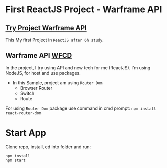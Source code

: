 # First ReactJS Project - Warframe API

## [Try Project Warframe API](https://warframe-info.netlify.app/)
This My first Project in `ReactJS after 6h study`.

## Warframe API [WFCD](https://github.com/WFCD)
In the project, I try using API and new tech for me (ReactJS).
I'm using NodeJS, for host and use packages.
- In this Sample, project am using `Router Dom`
  - Browser Router
  - Switch
  - Route
  
For using `Router Dom` package use command in cmd prompt:
```npm install react-router-dom```

# Start App
Clone repo, install, cd into folder and run:
```git
npm install
npm start
```
